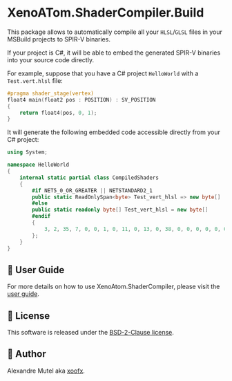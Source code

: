 # XenoATom.ShaderCompiler.Build

This package allows to automatically compile all your `HLSL`/`GLSL` files in your MSBuild projects to SPIR-V binaries.

If your project is C#, it will be able to embed the generated SPIR-V binaries into your source code directly.

For example, suppose that you have a C# project `HelloWorld` with a `Test.vert.hlsl` file:

```c
#pragma shader_stage(vertex)
float4 main(float2 pos : POSITION) : SV_POSITION
{
    return float4(pos, 0, 1);
}
```

It will generate the following embedded code accessible directly from your C# project:

```c#
using System;

namespace HelloWorld
{
    internal static partial class CompiledShaders
    {
        #if NET5_0_OR_GREATER || NETSTANDARD2_1
        public static ReadOnlySpan<byte> Test_vert_hlsl => new byte[]
        #else
        public static readonly byte[] Test_vert_hlsl = new byte[]
        #endif
        {
            3, 2, 35, 7, 0, 0, 1, 0, 11, 0, 13, 0, 38, 0, 0, 0, 0, 0, 0, 0, 17, 0, 2, 0, 1, 0, 0, 0, 11, 0, 6, 0, 1, 0, 0, 0, 71, 76, 83, 76, 46, 115, 116, 100, 46, 52, 53, 48, 0, 0, 0, 0, 14, 0, 3, 0, 0, 0, 0, 0, 1, 0, 0, 0, 15, 0, 7, 0, 0, 0, 0, 0, 4, 0, 0, 0, 109, 97, 105, 110, 0, 0, 0, 0, 24, 0, 0, 0, 27, 0, 0, 0, 71, 0, 4, 0, 24, 0, 0, 0, 30, 0, 0, 0, 0, 0, 0, 0, 71, 0, 4, 0, 27, 0, 0, 0, 11, 0, 0, 0, 0, 0, 0, 0, 19, 0, 2, 0, 2, 0, 0, 0, 33, 0, 3, 0, 3, 0, 0, 0, 2, 0, 0, 0, 22, 0, 3, 0, 6, 0, 0, 0, 32, 0, 0, 0, 23, 0, 4, 0, 7, 0, 0, 0, 6, 0, 0, 0, 2, 0, 0, 0, 23, 0, 4, 0, 9, 0, 0, 0, 6, 0, 0, 0, 4, 0, 0, 0, 43, 0, 4, 0, 6, 0, 0, 0, 15, 0, 0, 0, 0, 0, 0, 0, 43, 0, 4, 0, 6, 0, 0, 0, 16, 0, 0, 0, 0, 0, 0, 64, 32, 0, 4, 0, 23, 0, 0, 0, 1, 0, 0, 0, 7, 0, 0, 0, 59, 0, 4, 0, 23, 0, 0, 0, 24, 0, 0, 0, 1, 0, 0, 0, 32, 0, 4, 0, 26, 0, 0, 0, 3, 0, 0, 0, 9, 0, 0, 0, 59, 0, 4, 0, 26, 0, 0, 0, 27, 0, 0, 0, 3, 0, 0, 0, 54, 0, 5, 0, 2, 0, 0, 0, 4, 0, 0, 0, 0, 0, 0, 0, 3, 0, 0, 0, 248, 0, 2, 0, 5, 0, 0, 0, 61, 0, 4, 0, 7, 0, 0, 0, 25, 0, 0, 0, 24, 0, 0, 0, 81, 0, 5, 0, 6, 0, 0, 0, 35, 0, 0, 0, 25, 0, 0, 0, 0, 0, 0, 0, 81, 0, 5, 0, 6, 0, 0, 0, 36, 0, 0, 0, 25, 0, 0, 0, 1, 0, 0, 0, 80, 0, 7, 0, 9, 0, 0, 0, 37, 0, 0, 0, 35, 0, 0, 0, 36, 0, 0, 0, 15, 0, 0, 0, 16, 0, 0, 0, 62, 0, 3, 0, 27, 0, 0, 0, 37, 0, 0, 0, 253, 0, 1, 0, 56, 0, 1, 0
        };
    }
}
```

## 📖 User Guide

For more details on how to use XenoAtom.ShaderCompiler, please visit the [user guide](https://github.com/xoofx/XenoAtom.ShaderCompiler/blob/main/doc/readme.md).

## 🪪 License

This software is released under the [BSD-2-Clause license](https://opensource.org/licenses/BSD-2-Clause). 

## 🤗 Author

Alexandre Mutel aka [xoofx](https://xoofx.github.io).
